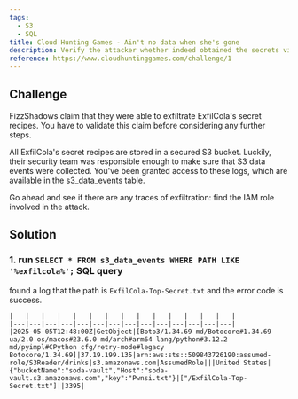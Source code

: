 ```yaml
---
tags:
  - S3
  - SQL
title: Cloud Hunting Games - Ain't no data when she's gone
description: Verify the attacker whether indeed obtained the secrets via logs
reference: https://www.cloudhuntinggames.com/challenge/1
---
```


## Challenge

FizzShadows claim that they were able to exfiltrate ExfilCola's secret recipes. You have to validate this claim before considering any further steps.

All ExfilCola's secret recipes are stored in a secured S3 bucket. Luckily, their security team was responsible enough to make sure that S3 data events were collected. You've been granted access to these logs, which are available in the s3_data_events table.

Go ahead and see if there are any traces of exfiltration: find the IAM role involved in the attack.

## Solution

### 1. run `SELECT * FROM s3_data_events WHERE PATH LIKE '%exfilcola%';` SQL query

found a log that the path is `ExfilCola-Top-Secret.txt` and the error code is success.

```
|   |   |   |   |   |   |   |   |   |   |   |   |   |   |
|---|---|---|---|---|---|---|---|---|---|---|---|---|---|
|2025-05-05T12:48:00Z|GetObject|[Boto3/1.34.69 md/Botocore#1.34.69 ua/2.0 os/macos#23.6.0 md/arch#arm64 lang/python#3.12.2 md/pyimpl#CPython cfg/retry-mode#legacy Botocore/1.34.69]|37.19.199.135|arn:aws:sts::509843726190:assumed-role/S3Reader/drinks|s3.amazonaws.com|AssumedRole|||United States|{"bucketName":"soda-vault","Host":"soda-vault.s3.amazonaws.com","key":"Pwnsi.txt"}|["/ExfilCola-Top-Secret.txt"]||3395|
```





